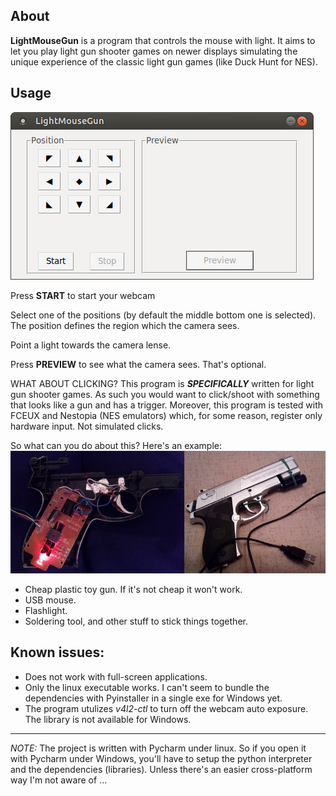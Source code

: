 ## About
**LightMouseGun** is a program that controls the mouse with light. It aims to let you play light gun shooter games on newer displays simulating the unique experience of the classic light gun games (like Duck Hunt for NES).

## Usage
![Screenshot](images/screenshot.png)

Press **START** to start your webcam

Select one of the positions (by default the middle bottom one is selected). The position defines the region which the camera sees.

Point a light towards the camera lense.

Press **PREVIEW** to see what the camera sees. That's optional.

WHAT ABOUT CLICKING? This program is **_SPECIFICALLY_** written for light gun shooter games. As such you would want to click/shoot with something that looks like a gun and has a trigger. Moreover, this program is tested with FCEUX and Nestopia (NES emulators) which, for some reason, register only hardware input. Not simulated clicks.

So what can you do about this? Here's an example:
![mouse-gun](images/mouse-gun.png)

- Cheap plastic toy gun. If it's not cheap it won't work.
- USB mouse.
- Flashlight.
- Soldering tool, and other stuff to stick things together.

## Known issues:
- Does not work with full-screen applications.
- Only the linux executable works. I can't seem to bundle the dependencies with Pyinstaller in a single exe for Windows yet.
- The program utulizes *v4l2-ctl* to turn off the webcam auto exposure. The library is not available for Windows.
---
_NOTE:_ The project is written with Pycharm under linux. So if you open it with Pycharm under Windows, you'll have to setup the python interpreter and the dependencies (libraries). Unless there's an easier cross-platform way I'm not aware of ...
